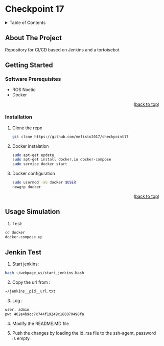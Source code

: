 # Checkpoint 17

<a name="readme-top"></a>

<!-- TABLE OF CONTENTS -->
<details>
  <summary>Table of Contents</summary>
  <ol>
    <li>
      <a href="#about-the-project">About The Project</a>
    </li>
    <li>
      <a href="#getting-started">Getting Started</a>
      <ul>
        <li><a href="#software-prerequisites">Software Prerequisites</a></li>
        <li><a href="#hardware-prerequisites">Hardware Prerequisites</a></li>
        <li><a href="#installation">Installation</a></li>
      </ul>
    </li>
    <li><a href="#usage-simulation">Usage Simulation</a></li>
  </ol>
</details>


## About The Project
Repository for CI/CD based on Jenkins and a tortoisebot


<!-- GETTING STARTED -->
## Getting Started

### Software Prerequisites
* ROS Noetic
* Docker

<p align="right">(<a href="#readme-top">back to top</a>)</p>

<!-- INSTALLATION -->
### Installation
1. Clone the repo
   ```sh
   git clone https://github.com/mefisto2017/checkpoint17
   ```
2. Docker instalation
   ```sh
   sudo apt-get update
   sudo apt-get install docker.io docker-compose
   sudo service docker start
   ```
3. Docker configuration
   ```sh
   sudo usermod -aG docker $USER
   newgrp docker
   ```
<p align="right">(<a href="#readme-top">back to top</a>)</p>


<!-- USAGE of the simulation -->
## Usage Simulation
1. Test:
```sh
cd docker
docker-compose up
```

## Jenkin Test
1. Start jenkins:
```sh
bash ~/webpage_ws/start_jenkins.bash
```
2. Copy the url from :
```sh
~/jenkins__pid__url.txt
```
3. Log :
```sh
user: admin
pw: 402e4b9cc7c744f19249c186070498fa
```
4. Modify the README.MD file

5. Push the changes by loading the id_rsa file to the ssh-agent, password is empty.
